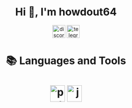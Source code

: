 <h1 align="center">Hi 👋, I'm howdout64</h1>
<p align="center">
  <a href="https://discord.com/users/572828427275599882" target="blank"><img width="35" alt="discord" src="https://cdn-icons-png.flaticon.com/512/3670/3670157.png"></a>
  <a href="https://web.telegram.org/z/#1352425216" target="blank"><img width="35" alt="telegram" src="https://upload.wikimedia.org/wikipedia/commons/thumb/8/82/Telegram_logo.svg/2048px-Telegram_logo.svg.png"></a>
  </p>
<h1 align="center">📚 Languages and Tools<h1 align="center">
<img width="40" height="45" alt="python" src="https://upload.wikimedia.org/wikipedia/commons/thumb/c/c3/Python-logo-notext.svg/1869px-Python-logo-notext.svg.png">
<img width="40" height="45" alt="java" src="https://cdn-icons-png.flaticon.com/128/226/226777.png">
</h1>

